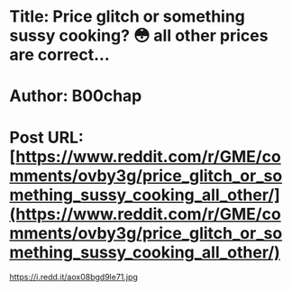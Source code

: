 # Title: Price glitch or something sussy cooking? 😳 all other prices are correct…
# Author: B00chap
# Post URL: [https://www.reddit.com/r/GME/comments/ovby3g/price_glitch_or_something_sussy_cooking_all_other/](https://www.reddit.com/r/GME/comments/ovby3g/price_glitch_or_something_sussy_cooking_all_other/)


https://i.redd.it/aox08bgd9le71.jpg
